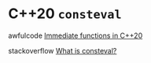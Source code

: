 # C++20 `consteval`

awfulcode [Immediate functions in C++20](https://awfulcode.io/2019/01/26/immediate-functions-in-c20/)

stackoverflow [What is consteval?](https://stackoverflow.com/questions/53347298/what-is-consteval)

